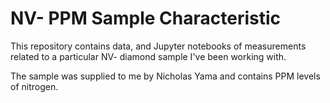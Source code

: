 # NV- PPM Sample Characteristic

This repository contains data, and Jupyter notebooks of measurements related to 
a particular NV- diamond sample I've been working with. 

The sample was supplied to me by Nicholas Yama and contains PPM levels of nitrogen. 
